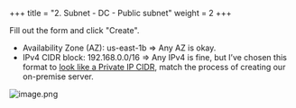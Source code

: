 +++
title = "2. Subnet - DC - Public subnet"
weight = 2
+++


Fill out the form and click "Create".

- Availability Zone (AZ): us-east-1b
⇒ Any AZ is okay.
- IPv4 CIDR block: 192.168.0.0/16
⇒ Any IPv4 is fine, but I’ve chosen this format to [look like a Private IP CIDR](https://en.wikipedia.org/wiki/Private_network#Private_IPv4_addresses), match the process of creating our on-premise server.

![image.png](/images/004-iv-setup-vpc-dc-resources/15-568637-image.png)


